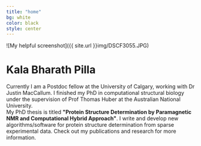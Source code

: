 ```yaml
---
title: "home"
bg: white
color: black
style: center
---
```


![My helpful screenshot]({{ site.url }}img/DSCF3055.JPG) 

# Kala Bharath Pilla 

Currently I am a Postdoc fellow at the University of Calgary, working  with Dr Justin MacCallum.
I finished my PhD in computational structural biology under the supervision of Prof Thomas Huber at the Australian National University. <br>
My PhD thesis is titled **"Protein Structure Determination by Paramagnetic NMR and Computational Hybrid Approach"**.
I write and develop new algorithms/software for protein structure determination from sparse experimental data. Check out my publications and research for more information.
